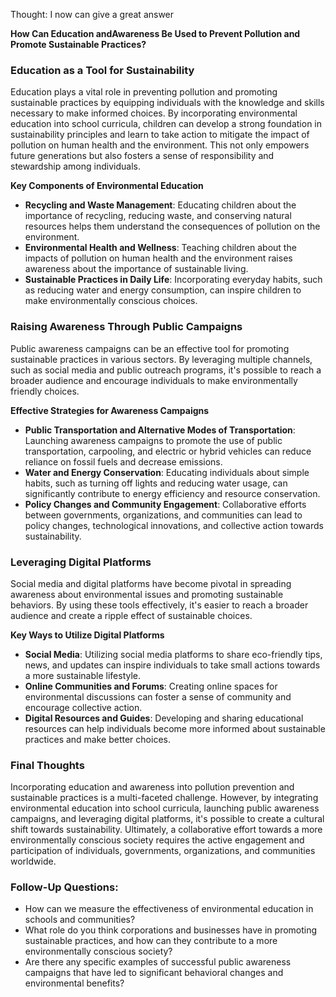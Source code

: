 Thought: I now can give a great answer

**How Can Education andAwareness Be Used to Prevent Pollution and Promote Sustainable Practices?**

### Education as a Tool for Sustainability

Education plays a vital role in preventing pollution and promoting sustainable practices by equipping individuals with the knowledge and skills necessary to make informed choices. By incorporating environmental education into school curricula, children can develop a strong foundation in sustainability principles and learn to take action to mitigate the impact of pollution on human health and the environment. This not only empowers future generations but also fosters a sense of responsibility and stewardship among individuals.

**Key Components of Environmental Education**

*   **Recycling and Waste Management**: Educating children about the importance of recycling, reducing waste, and conserving natural resources helps them understand the consequences of pollution on the environment.
*   **Environmental Health and Wellness**: Teaching children about the impacts of pollution on human health and the environment raises awareness about the importance of sustainable living.
*   **Sustainable Practices in Daily Life**: Incorporating everyday habits, such as reducing water and energy consumption, can inspire children to make environmentally conscious choices.

### Raising Awareness Through Public Campaigns

Public awareness campaigns can be an effective tool for promoting sustainable practices in various sectors. By leveraging multiple channels, such as social media and public outreach programs, it's possible to reach a broader audience and encourage individuals to make environmentally friendly choices.

**Effective Strategies for Awareness Campaigns**

*   **Public Transportation and Alternative Modes of Transportation**: Launching awareness campaigns to promote the use of public transportation, carpooling, and electric or hybrid vehicles can reduce reliance on fossil fuels and decrease emissions.
*   **Water and Energy Conservation**: Educating individuals about simple habits, such as turning off lights and reducing water usage, can significantly contribute to energy efficiency and resource conservation.
*   **Policy Changes and Community Engagement**: Collaborative efforts between governments, organizations, and communities can lead to policy changes, technological innovations, and collective action towards sustainability.

### Leveraging Digital Platforms

Social media and digital platforms have become pivotal in spreading awareness about environmental issues and promoting sustainable behaviors. By using these tools effectively, it's easier to reach a broader audience and create a ripple effect of sustainable choices.

**Key Ways to Utilize Digital Platforms**

*   **Social Media**: Utilizing social media platforms to share eco-friendly tips, news, and updates can inspire individuals to take small actions towards a more sustainable lifestyle.
*   **Online Communities and Forums**: Creating online spaces for environmental discussions can foster a sense of community and encourage collective action.
*   **Digital Resources and Guides**: Developing and sharing educational resources can help individuals become more informed about sustainable practices and make better choices.

### Final Thoughts

Incorporating education and awareness into pollution prevention and sustainable practices is a multi-faceted challenge. However, by integrating environmental education into school curricula, launching public awareness campaigns, and leveraging digital platforms, it's possible to create a cultural shift towards sustainability. Ultimately, a collaborative effort towards a more environmentally conscious society requires the active engagement and participation of individuals, governments, organizations, and communities worldwide.

### **Follow-Up Questions:**

*   How can we measure the effectiveness of environmental education in schools and communities?
*   What role do you think corporations and businesses have in promoting sustainable practices, and how can they contribute to a more environmentally conscious society?
*   Are there any specific examples of successful public awareness campaigns that have led to significant behavioral changes and environmental benefits?